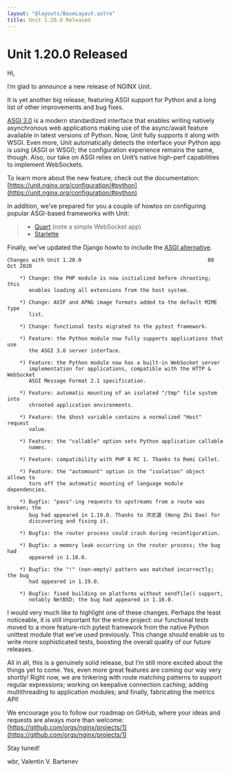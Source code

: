 ```yaml
---
layout: "@layouts/BaseLayout.astro"
title: Unit 1.20.0 Released
---
```

# Unit 1.20.0 Released

Hi,

I’m glad to announce a new release of NGINX Unit.

It is yet another big release, featuring ASGI support for Python and a long list
of other improvements and bug fixes.

[ASGI 3.0](https://asgi.readthedocs.io/en/latest/) is a modern standardized
interface that enables writing natively asynchronous web applications making
use of the async/await feature available in latest versions of Python.  Now,
Unit fully supports it along with WSGI.  Even more, Unit automatically detects
the interface your Python app is using (ASGI or WSGI); the configuration
experience remains the same, though.  Also, our take on ASGI relies on Unit’s
native high-perf capabilities to implement WebSockets.

To learn more about the new feature, check out the documentation:
[https://unit.nginx.org/configuration/#python](https://unit.nginx.org/configuration/#python)

In addition, we’ve prepared for you a couple of howtos on configuring popular
ASGI-based frameworks with Unit:

> - [Quart](../../howto/quart.md) (note a simple WebSocket app)
> - [Starlette](../../howto/starlette.md)

Finally, we’ve updated the Django howto to include the [ASGI alternative](../../howto/django.md#interface-asgi).

```none
Changes with Unit 1.20.0                                         08 Oct 2020

    *) Change: the PHP module is now initialized before chrooting; this
       enables loading all extensions from the host system.

    *) Change: AVIF and APNG image formats added to the default MIME type
       list.

    *) Change: functional tests migrated to the pytest framework.

    *) Feature: the Python module now fully supports applications that use
       the ASGI 3.0 server interface.

    *) Feature: the Python module now has a built-in WebSocket server
       implementation for applications, compatible with the HTTP & WebSocket
       ASGI Message Format 2.1 specification.

    *) Feature: automatic mounting of an isolated "/tmp" file system into
       chrooted application environments.

    *) Feature: the $host variable contains a normalized "Host" request
       value.

    *) Feature: the "callable" option sets Python application callable
       names.

    *) Feature: compatibility with PHP 8 RC 1. Thanks to Remi Collet.

    *) Feature: the "automount" option in the "isolation" object allows to
       turn off the automatic mounting of language module dependencies.

    *) Bugfix: "pass"-ing requests to upstreams from a route was broken; the
       bug had appeared in 1.19.0. Thanks to 洪志道 (Hong Zhi Dao) for
       discovering and fixing it.

    *) Bugfix: the router process could crash during reconfiguration.

    *) Bugfix: a memory leak occurring in the router process; the bug had
       appeared in 1.18.0.

    *) Bugfix: the "!" (non-empty) pattern was matched incorrectly; the bug
       had appeared in 1.19.0.

    *) Bugfix: fixed building on platforms without sendfile() support,
       notably NetBSD; the bug had appeared in 1.16.0.
```

I would very much like to highlight one of these changes.  Perhaps the least
noticeable, it is still important for the entire project: our functional tests
moved to a more feature-rich pytest framework from the native Python unittest
module that we’ve used previously.  This change should enable us to write more
sophisticated tests, boosting the overall quality of our future releases.

All in all, this is a genuinely solid release, but I’m still more excited
about the things yet to come.  Yes, even more great features are coming our
way very shortly!  Right now, we are tinkering with route matching patterns
to support regular expressions; working on keepalive connection caching;
adding multithreading to application modules; and finally, fabricating the
metrics API!

We encourage you to follow our roadmap on GitHub, where your ideas and requests
are always more than welcome: [https://github.com/orgs/nginx/projects/1](https://github.com/orgs/nginx/projects/1)

Stay tuned!

wbr, Valentin V. Bartenev
